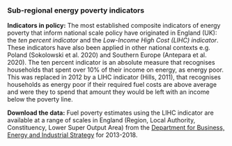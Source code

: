 ### Sub-regional energy poverty indicators

**Indicators in policy:** The most established composite indicators of energy poverty that inform national scale policy have originated in England (UK): the *ten percent indicator* and the *Low-Income High Cost (LIHC) indicator*. These indicators have also been applied in other national contexts e.g. Poland (Sokolowski et al. 2020) and Southern Europe (Antepara et al. 2020). The ten percent indicator is an absolute measure that recognises households that spent over 10% of their income on energy, as energy poor. This was replaced in 2012 by a LIHC indicator (Hills, 2011), that recognises households as energy poor if their required fuel costs are above average and were they to spend that amount they would be left with an income below the poverty line. 

**Download the data:** Fuel poverty estimates using the LIHC indicator are available at a range of scales in England (Region, Local Authority, Constituency, Lower Super Output Area) from the [Department for Business, Energy and Industrial Strategy](https://www.gov.uk/government/collections/fuel-poverty-statistics) for 2013-2018. 
